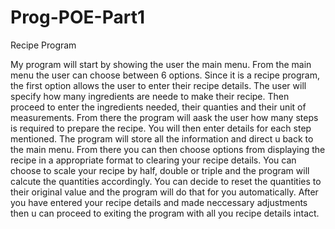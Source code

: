 # Prog-POE-Part1
Recipe Program

My program will start by showing the user the main menu.
From the main menu the user can choose between 6 options.
Since it is a recipe program, the first option allows the user to enter their recipe details.
The user will specify how many ingredients are neede to make their recipe.
Then proceed to enter the ingredients needed, their quanties and their unit of measurements.
From there the program will aask the user how many steps is required to prepare the recipe.
You will then enter details for each step mentioned.
The program will store all the information and direct u back to the main menu.
From there you can then choose options from displaying the recipe in a appropriate format to clearing your recipe details.
You can choose to scale your recipe by half, double or triple and the program will calcute the quantities accordingly.
You can decide to reset the quantities to their original value and the program will do that for you automatically.
After you have entered your recipe details and made neccessary adjustments then u can proceed to exiting the program with all you recipe details intact.
